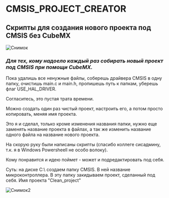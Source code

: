 # CMSIS_PROJECT_CREATOR
## Скрипты для создания нового проекта под CMSIS без CubeMX
![Снимок](https://user-images.githubusercontent.com/68805120/215838136-b42ab71d-347e-44ae-a406-ae4ceee3a98c.PNG)
### *Для тех, кому надоело каждый раз собирать новый проект под CMSIS при помощи CubeMX.*

Пока удалишь все ненужные файлы, соберешь драйвера CMSIS в одну папку, очистишь main.c и main.h, пропишешь путь к папкам, уберешь флаг USE_HAL_DRIVER.

Согласитесь, это пустая трата времени.

Можно создать один раз чистый проект, настроить его, а потом просто копировать, меняя имя проекта.

Это я и сделал, только кроме изменения названия папки, нужно еще заменять название проекта в файлах, а так же изменить название одного файла на название нового проекта.

На скорую руку были написаны скрипты (спасибо коллеге сисадмину, т.к. я в Windows Powersheell не особо волоку). 

Кому понравится и идею поймет - может и подредактировать под себя.

Суть: на диске C:\\ создаем папку CMSIS. В ней название микроконтроллера. В эту папку закидываем проект, сделанный под себя. Имя проекта "Clean_project"

![Снимок2](https://user-images.githubusercontent.com/68805120/215841520-f099c14f-d952-4227-8088-2b3fbd308842.PNG)
